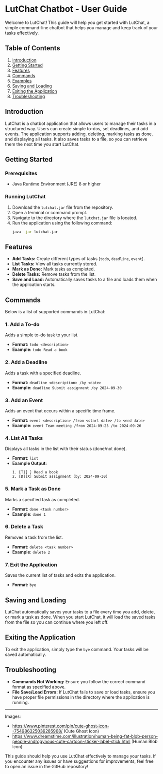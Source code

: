 # LutChat Chatbot - User Guide

Welcome to LutChat! This guide will help you get started with LutChat, a simple command-line chatbot that helps you manage and keep track of your tasks effectively.

## Table of Contents

1. [Introduction](#introduction)
2. [Getting Started](#getting-started)
3. [Features](#features)
4. [Commands](#commands)
5. [Examples](#examples)
6. [Saving and Loading](#saving-and-loading)
7. [Exiting the Application](#exiting-the-application)
8. [Troubleshooting](#troubleshooting)

## Introduction

LutChat is a chatbot application that allows users to manage their tasks in a structured way. Users can create simple to-dos, set deadlines, and add events. The application supports adding, deleting, marking tasks as done, and displaying all tasks. It also saves tasks to a file, so you can retrieve them the next time you start LutChat.

## Getting Started

### Prerequisites

- Java Runtime Environment (JRE) 8 or higher

### Running LutChat

1. Download the `lutchat.jar` file from the repository.
2. Open a terminal or command prompt.
3. Navigate to the directory where the `lutchat.jar` file is located.
4. Run the application using the following command:
   ```bash
   java -jar lutchat.jar
   ```

## Features

- **Add Tasks:** Create different types of tasks (`todo`, `deadline`, `event`).
- **List Tasks:** View all tasks currently stored.
- **Mark as Done:** Mark tasks as completed.
- **Delete Tasks:** Remove tasks from the list.
- **Save and Load:** Automatically saves tasks to a file and loads them when the application starts.

## Commands

Below is a list of supported commands in LutChat:

### 1. Add a To-do
Adds a simple to-do task to your list.
- **Format:** `todo <description>`
- **Example:** `todo Read a book`

### 2. Add a Deadline
Adds a task with a specified deadline.
- **Format:** `deadline <description> /by <date>`
- **Example:** `deadline Submit assignment /by 2024-09-30`

### 3. Add an Event
Adds an event that occurs within a specific time frame.
- **Format:** `event <description> /from <start date> /to <end date>`
- **Example:** `event Team meeting /from 2024-09-25 /to 2024-09-26`

### 4. List All Tasks
Displays all tasks in the list with their status (done/not done).
- **Format:** `list`
- **Example Output:**
  ```
  1. [T][ ] Read a book
  2. [D][X] Submit assignment (by: 2024-09-30)
  ```

### 5. Mark a Task as Done
Marks a specified task as completed.
- **Format:** `done <task number>`
- **Example:** `done 1`

### 6. Delete a Task
Removes a task from the list.
- **Format:** `delete <task number>`
- **Example:** `delete 2`

### 7. Exit the Application
Saves the current list of tasks and exits the application.
- **Format:** `bye`

## Saving and Loading

LutChat automatically saves your tasks to a file every time you add, delete, or mark a task as done. When you start LutChat, it will load the saved tasks from the file so you can continue where you left off.

## Exiting the Application

To exit the application, simply type the `bye` command. Your tasks will be saved automatically.

## Troubleshooting

- **Commands Not Working:** Ensure you follow the correct command format as specified above.
- **File Save/Load Errors:** If LutChat fails to save or load tasks, ensure you have proper file permissions in the directory where the application is running.

---

Images:
- https://www.pinterest.com/pin/cute-ghost-icon--754986325039285968/ (Cute Ghost Icon)
- https://www.dreamstime.com/illustration/human-being-fat-blob-person-people-androgynous-cute-cartoon-sticker-label-stick.html (Human Blob Icon)

This guide should help you use LutChat effectively to manage your tasks. If you encounter any issues or have suggestions for improvements, feel free to open an issue in the GitHub repository!
